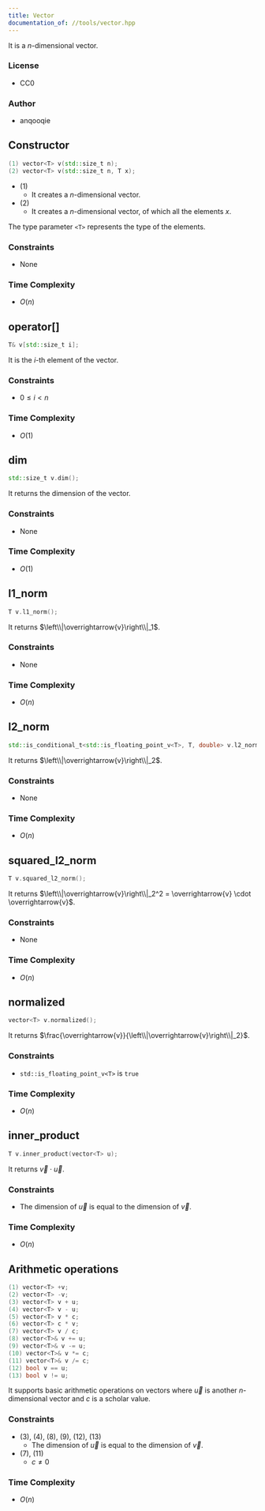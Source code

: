 ```yaml
---
title: Vector
documentation_of: //tools/vector.hpp
---
```


It is a $n$-dimensional vector.

### License
- CC0

### Author
- anqooqie

## Constructor
```cpp
(1) vector<T> v(std::size_t n);
(2) vector<T> v(std::size_t n, T x);
```

- (1)
    - It creates a $n$-dimensional vector.
- (2)
    - It creates a $n$-dimensional vector, of which all the elements $x$.

The type parameter `<T>` represents the type of the elements.

### Constraints
- None

### Time Complexity
- $O(n)$

## operator[]
```cpp
T& v[std::size_t i];
```

It is the $i$-th element of the vector.

### Constraints
- $0 \leq i < n$

### Time Complexity
- $O(1)$

## dim
```cpp
std::size_t v.dim();
```

It returns the dimension of the vector.

### Constraints
- None

### Time Complexity
- $O(1)$

## l1_norm
```cpp
T v.l1_norm();
```

It returns $\left\\|\overrightarrow{v}\right\\|_1$.

### Constraints
- None

### Time Complexity
- $O(n)$

## l2_norm
```cpp
std::is_conditional_t<std::is_floating_point_v<T>, T, double> v.l2_norm();
```

It returns $\left\\|\overrightarrow{v}\right\\|_2$.

### Constraints
- None

### Time Complexity
- $O(n)$

## squared_l2_norm
```cpp
T v.squared_l2_norm();
```

It returns $\left\\|\overrightarrow{v}\right\\|_2^2 = \overrightarrow{v} \cdot \overrightarrow{v}$.

### Constraints
- None

### Time Complexity
- $O(n)$

## normalized
```cpp
vector<T> v.normalized();
```

It returns $\frac{\overrightarrow{v}}{\left\\|\overrightarrow{v}\right\\|_2}$.

### Constraints
- `std::is_floating_point_v<T>` is `true`

### Time Complexity
- $O(n)$

## inner_product
```cpp
T v.inner_product(vector<T> u);
```

It returns $\overrightarrow{v} \cdot \overrightarrow{u}$.

### Constraints
- The dimension of $\overrightarrow{u}$ is equal to the dimension of $\overrightarrow{v}$.

### Time Complexity
- $O(n)$

## Arithmetic operations
```cpp
(1) vector<T> +v;
(2) vector<T> -v;
(3) vector<T> v + u;
(4) vector<T> v - u;
(5) vector<T> v * c;
(6) vector<T> c * v;
(7) vector<T> v / c;
(8) vector<T>& v += u;
(9) vector<T>& v -= u;
(10) vector<T>& v *= c;
(11) vector<T>& v /= c;
(12) bool v == u;
(13) bool v != u;
```

It supports basic arithmetic operations on vectors where $\overrightarrow{u}$ is another $n$-dimensional vector and $c$ is a scholar value.

### Constraints
- (3), (4), (8), (9), (12), (13)
    - The dimension of $\overrightarrow{u}$ is equal to the dimension of $\overrightarrow{v}$.
- (7), (11)
    - $c \neq 0$

### Time Complexity
- $O(n)$
